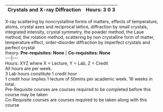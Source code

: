 **Crystals and X-ray Diffraction** | **Hours: 3 0 3**  
---|---  
X-ray scattering by noncrystalline forms of matters, effects of temperature, atoms, crystal axes and reciprocal lattice, diffraction by small crystals, integrated intensity, crystal symmetry, the powder method, the Laue method, the rotation method, scattering by non crystalline form of matter, temperature effect, order-disorder diffraction by imperfect crystals and perfect crystal  
theory.
**Pre-requisites: None** | **Co-requisites: None**  
---|---  
Hours: XYZ where X = Lecture, Y = Lab, Z = Credit  
All hours are per week.  
3 Lab hours constitute 1 credit hour  
1 credit hour implies 1 lecture of 50mins per academic week. 16 weeks in total.  
Pre-Requisite courses are courses required to be completed before this course may be taken  
Co-Requisite courses are courses required to be taken along with this course
